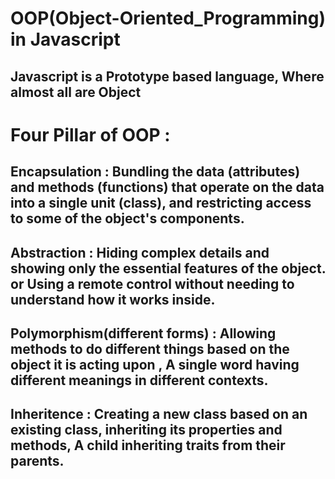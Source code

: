 # OOP(Object-Oriented_Programming) in Javascript 

## Javascript is a Prototype based language, Where almost all are Object

# Four Pillar of OOP :

## Encapsulation : Bundling the data (attributes) and methods (functions) that operate on the data into a single unit (class), and restricting access to some of the object's components.

## Abstraction : Hiding complex details and showing only the essential features of the object. or Using a remote control without needing to understand how it works inside.

## Polymorphism(different forms) :  Allowing methods to do different things based on the object it is acting upon ,  A single word having different meanings in different contexts.

## Inheritence :  Creating a new class based on an existing class, inheriting its properties and methods, A child inheriting traits from their parents.